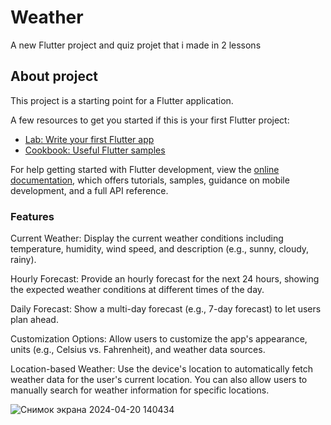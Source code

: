 # Weather

A new Flutter project and quiz projet that i made in 2 lessons

## About project

This project is a starting point for a Flutter application.

A few resources to get you started if this is your first Flutter project:

- [Lab: Write your first Flutter app](https://docs.flutter.dev/get-started/codelab)
- [Cookbook: Useful Flutter samples](https://docs.flutter.dev/cookbook)

For help getting started with Flutter development, view the
[online documentation](https://docs.flutter.dev/), which offers tutorials,
samples, guidance on mobile development, and a full API reference.
### Features 
Current Weather: Display the current weather conditions including temperature, humidity, wind speed, and description (e.g., sunny, cloudy, rainy).

Hourly Forecast: Provide an hourly forecast for the next 24 hours, showing the expected weather conditions at different times of the day.

Daily Forecast: Show a multi-day forecast (e.g., 7-day forecast) to let users plan ahead.

Customization Options: Allow users to customize the app's appearance, units (e.g., Celsius vs. Fahrenheit), and weather data sources.

Location-based Weather: Use the device's location to automatically fetch weather data for the user's current location. You can also allow users to manually search for weather information for specific locations.

![Снимок экрана 2024-04-20 140434](https://github.com/ademabek/flutter_quiz1/assets/144406245/f443cf75-a32d-4a3f-a25b-4651723cbb2d)

